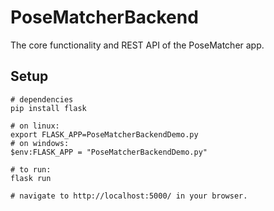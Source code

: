 # PoseMatcherBackend
The core functionality and REST API of the PoseMatcher app.


## Setup
```terminal
# dependencies
pip install flask

# on linux:
export FLASK_APP=PoseMatcherBackendDemo.py
# on windows:
$env:FLASK_APP = "PoseMatcherBackendDemo.py"

# to run:
flask run

# navigate to http://localhost:5000/ in your browser.
```
